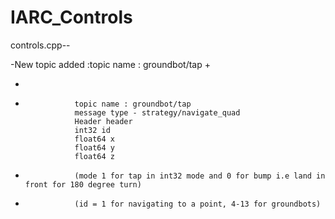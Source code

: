 # IARC_Controls


  controls.cpp--

 -New topic added :topic name : groundbot/tap
 +
 
 +
 +                topic name : groundbot/tap
                  message type - strategy/navigate_quad
                  Header header
                  int32 id
                  float64 x
                  float64 y
                  float64 z

 +                (mode 1 for tap in int32 mode and 0 for bump i.e land in front for 180 degree turn)
 +                (id = 1 for navigating to a point, 4-13 for groundbots)
